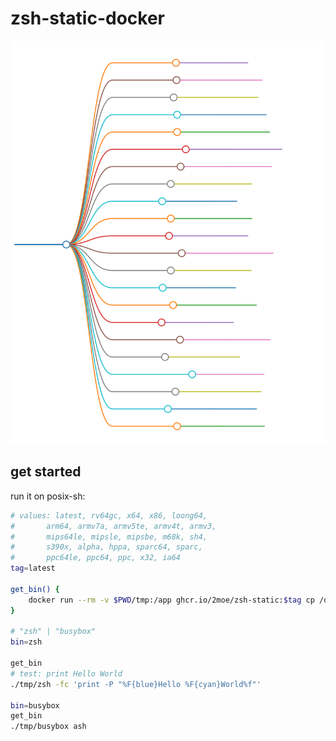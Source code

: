# zsh-static-docker

![platforms](./assets/markmap/platforms.svg)

## get started

run it on posix-sh:

```sh
# values: latest, rv64gc, x64, x86, loong64,
#       arm64, armv7a, armv5te, armv4t, armv3,
#       mips64le, mipsle, mipsbe, m68k, sh4,
#       s390x, alpha, hppa, sparc64, sparc,
#       ppc64le, ppc64, ppc, x32, ia64
tag=latest

get_bin() {
    docker run --rm -v $PWD/tmp:/app ghcr.io/2moe/zsh-static:$tag cp /opt/bin/$bin /app/
}

# "zsh" | "busybox"
bin=zsh

get_bin
# test: print Hello World
./tmp/zsh -fc 'print -P "%F{blue}Hello %F{cyan}World%f"'

bin=busybox
get_bin
./tmp/busybox ash
```
